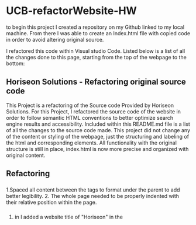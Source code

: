 # UCB-refactorWebsite-HW
to begin this project I created a repository on my Github linked to my local machine. From there I was able to create an Index.html file with copied code in order to avoid altering original source.

I refactored this code within Visual studio Code. Listed below is a list of all the changes done to this page, starting from the top of the webpage to the bottom:

## Horiseon Solutions - Refactoring original source code
This Project is a refactoring of the Source code Provided by Horiseon Solutions. For this Project, I refactored the source code of the website in order to follow semantic HTML conventions to better optimize search engine results and accessibility. Included within this README.md file is a list of all the changes to the source code made. This project did not change any of the content or styling of the webpage, just the structuring and labeling of the html and corresponding elements. All functionality with the original structure is still in place, index.html is now more precise and organized with original content.  

## Refactoring 
### <html> 
1.Spaced all content between the <html> tags to format under the parent to add better legibility.
2. The whole page needed to be properly indented with their relative position within the page. 

### <head>
1. in <head> I added a website title of "Horiseon" in the <title> tags.
2. Spaced a line between the <head>  and <body>  tags to seperate sections.

### <body>
1. in class <header> I changed the <div> tag to a <header> tag in order to seperate the information in the layout, creating the top of the body.
2. In <header> added <nav> tags for the link navigation list items. Also changed the CSS rule in order to select <nav> tags with the list items
3. commented out each section to make legible labels for each part of content
4. Added alt="" attributes to each image as well as descriptions for images
5.reorganized the <h> tags to be in order for page to evenly flow the size of headings throughout the page.
6. Changed all <div> tags to coincide with more appropriate labels of division for the content.
7. the content section changed from <div> tags to <article> as these sections are main content. 
8. Benefits section changed <div> tags to <aside> tags to coincide with their sidebar information.


# Installation 

## Text Editor
All code was written within visual studio code, any other text editor should work with these files but listed below is the editor used to write this project.

Visual studio Code: https://code.visualstudio.com/

## Files and Site address
Github repository: https://github.com/PN-Barnes/UCB-refactorWebsite-HW
Live deployed site: https://pn-barnes.github.io/UCB-refactorWebsite-HW/



# Credits 

All code refactoring was done through Visual studio code.

This Project was provided by The University of Berkely Coding Bootcamp.
